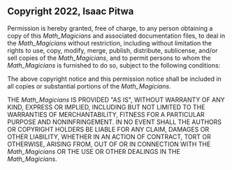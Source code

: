 ## Copyright 2022, Isaac Pitwa

Permission is hereby granted, free of charge, to any person obtaining a copy of this _*Math_Magicians*_ and associated documentation files, to deal in the _*Math_Magicians*_ without restriction, including without limitation the rights to use, copy, modify, merge, publish, distribute, sublicense, and/or sell copies of the _*Math_Magicians*_, and to permit persons to whom the _*Math_Magicians*_ is furnished to do so, subject to the following conditions:

The above copyright notice and this permission notice shall be included in all copies or substantial portions of the _*Math_Magicians*_.

THE _*Math_Magicians*_ IS PROVIDED "AS IS", WITHOUT WARRANTY OF ANY KIND, EXPRESS OR IMPLIED, INCLUDING BUT NOT LIMITED TO THE WARRANTIES OF MERCHANTABILITY, FITNESS FOR A PARTICULAR PURPOSE AND NONINFRINGEMENT. IN NO EVENT SHALL THE AUTHORS OR COPYRIGHT HOLDERS BE LIABLE FOR ANY CLAIM, DAMAGES OR OTHER LIABILITY, WHETHER IN AN ACTION OF CONTRACT, TORT OR OTHERWISE, ARISING FROM, OUT OF OR IN CONNECTION WITH THE _*Math_Magicians*_ OR THE USE OR OTHER DEALINGS IN THE _*Math_Magicians*_.
